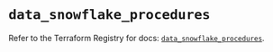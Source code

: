 # `data_snowflake_procedures`

Refer to the Terraform Registry for docs: [`data_snowflake_procedures`](https://registry.terraform.io/providers/snowflakedb/snowflake/2.5.0/docs/data-sources/procedures).
